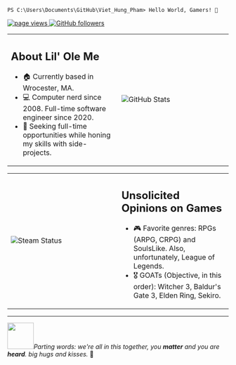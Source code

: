 ```console
PS C:\Users\Documents\GitHub\Viet_Hung_Pham> Hello World, Gamers! 👋 
```

<p>
  <a href="https://github.com/HungVPham">
    <img src="https://komarev.com/ghpvc/?username=HungVPham" alt="page views">
  </a>
  <a href="https://github.com/HungVPham?tab=followers">
    <img alt="GitHub followers" src="https://img.shields.io/github/followers/HungVPham?color=blue&logo=github">
  </a>
</p>

<table>
<tr>
<td width="50%">

## About Lil' Ole Me
- :house: Currently based in Wrocester, MA.
- :computer: Computer nerd since 2008. Full-time software engineer since 2020.
- :dart: Seeking full-time opportunities while honing my skills with side-projects.

</td>
<td width="50%">
<img src="https://github-readme-stats.vercel.app/api?username=HungVPham&show_icons=true&theme=react" alt="GitHub Stats">
</td>
</tr>
</table>

<table>
<tr>
<td width="50%">
<img src="https://github-readme-steam-status.vercel.app/status/?steamid=76561198241297500&show_recent_game_bg=true" alt="Steam Status">
</td>
<td width="50%">

## Unsolicited Opinions on Games
- :video_game: Favorite genres: RPGs (ARPG, CRPG) and SoulsLike. Also, unfortunately, League of Legends.
- 🎖️ GOATs (Objective, in this order): Witcher 3, Baldur's Gate 3, Elden Ring, Sekiro.

</td>
</tr>
</table>

---
<img src="https://media.giphy.com/media/LnQjpWaON8nhr21vNW/giphy.gif" width="60">*Parting words: we're all in this together, you **matter** and you are **heard**. big hugs and kisses.* 🤗
